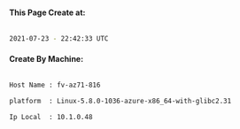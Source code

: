 
   
#### This Page Create at:

```bash

2021-07-23 - 22:42:33 UTC

```

#### Create By Machine:

```bash

Host Name : fv-az71-816

platform  : Linux-5.8.0-1036-azure-x86_64-with-glibc2.31

Ip Local  : 10.1.0.48

```

